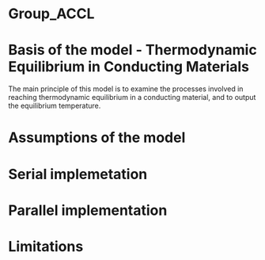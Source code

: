 # Group_ACCL
# Basis of the model - Thermodynamic Equilibrium in Conducting Materials
The main principle of this model is to examine the processes involved in reaching thermodynamic equilibrium in a conducting material, and to output the       equilibrium temperature.
# Assumptions of the model
# Serial implemetation 
# Parallel implementation
# Limitations
